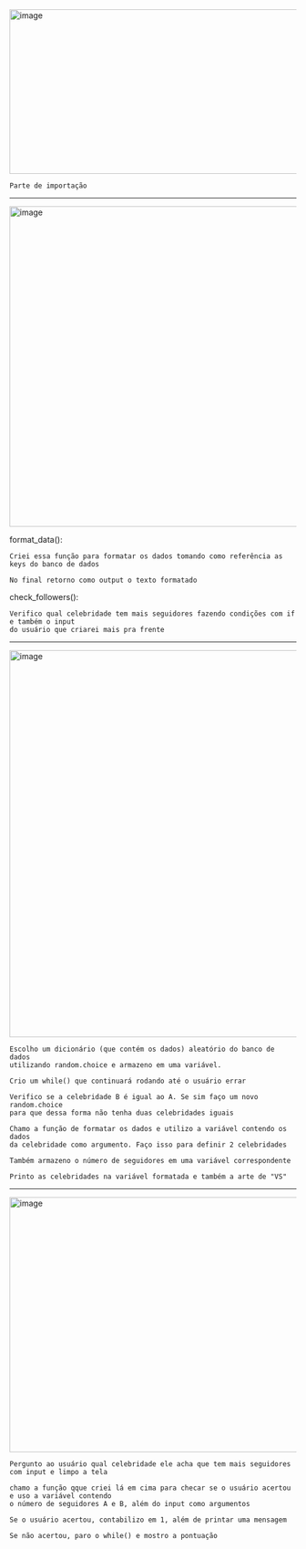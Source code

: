 <img width="763" height="289" alt="image" src="https://github.com/user-attachments/assets/8ea721c5-e034-45f5-89a5-725648ad2206" />

    Parte de importação

------------------

<img width="1034" height="563" alt="image" src="https://github.com/user-attachments/assets/f8675a21-ade9-49c8-b901-1a36dad84c4f" />

format_data():

    Criei essa função para formatar os dados tomando como referência as keys do banco de dados

    No final retorno como output o texto formatado

check_followers():

    Verifico qual celebridade tem mais seguidores fazendo condições com if e também o input
    do usuário que criarei mais pra frente

------------------

<img width="991" height="680" alt="image" src="https://github.com/user-attachments/assets/2ff79bd8-3401-4d54-9dd0-9b5a56b1e850" />

    Escolho um dicionário (que contém os dados) aleatório do banco de dados
    utilizando random.choice e armazeno em uma variável.

    Crio um while() que continuará rodando até o usuário errar

    Verifico se a celebridade B é igual ao A. Se sim faço um novo random.choice
    para que dessa forma não tenha duas celebridades iguais

    Chamo a função de formatar os dados e utilizo a variável contendo os dados
    da celebridade como argumento. Faço isso para definir 2 celebridades

    Também armazeno o número de seguidores em uma variável correspondente

    Printo as celebridades na variável formatada e também a arte de "VS"

------------------

<img width="1308" height="448" alt="image" src="https://github.com/user-attachments/assets/2c37ea66-6f04-4c71-9f1e-48b9019d08ea" />

    Pergunto ao usuário qual celebridade ele acha que tem mais seguidores com input e limpo a tela

    chamo a função qque criei lá em cima para checar se o usuário acertou e uso a variável contendo
    o número de seguidores A e B, além do input como argumentos

    Se o usuário acertou, contabilizo em 1, além de printar uma mensagem

    Se não acertou, paro o while() e mostro a pontuação
